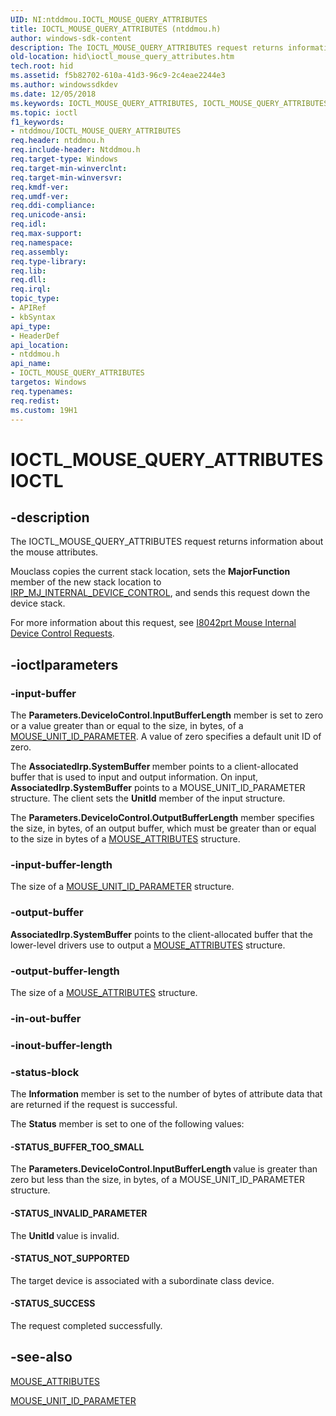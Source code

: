 ```yaml
---
UID: NI:ntddmou.IOCTL_MOUSE_QUERY_ATTRIBUTES
title: IOCTL_MOUSE_QUERY_ATTRIBUTES (ntddmou.h)
author: windows-sdk-content
description: The IOCTL_MOUSE_QUERY_ATTRIBUTES request returns information about the mouse attributes.
old-location: hid\ioctl_mouse_query_attributes.htm
tech.root: hid
ms.assetid: f5b82702-610a-41d3-96c9-2c4eae2244e3
ms.author: windowssdkdev
ms.date: 12/05/2018
ms.keywords: IOCTL_MOUSE_QUERY_ATTRIBUTES, IOCTL_MOUSE_QUERY_ATTRIBUTES control, IOCTL_MOUSE_QUERY_ATTRIBUTES control code [Human Input Devices], hid.ioctl_mouse_query_attributes, mref_078cb198-31ca-4b11-bc5b-33553bcb71a0.xml, ntddmou/IOCTL_MOUSE_QUERY_ATTRIBUTES
ms.topic: ioctl
f1_keywords:
- ntddmou/IOCTL_MOUSE_QUERY_ATTRIBUTES
req.header: ntddmou.h
req.include-header: Ntddmou.h
req.target-type: Windows
req.target-min-winverclnt: 
req.target-min-winversvr: 
req.kmdf-ver: 
req.umdf-ver: 
req.ddi-compliance: 
req.unicode-ansi: 
req.idl: 
req.max-support: 
req.namespace: 
req.assembly: 
req.type-library: 
req.lib: 
req.dll: 
req.irql: 
topic_type:
- APIRef
- kbSyntax
api_type:
- HeaderDef
api_location:
- ntddmou.h
api_name:
- IOCTL_MOUSE_QUERY_ATTRIBUTES
targetos: Windows
req.typenames: 
req.redist: 
ms.custom: 19H1
---
```


# IOCTL_MOUSE_QUERY_ATTRIBUTES IOCTL


## -description


The IOCTL_MOUSE_QUERY_ATTRIBUTES request returns information about the mouse attributes.

Mouclass copies the current stack location, sets the <b>MajorFunction</b> member of the new stack location to <a href="https://docs.microsoft.com/windows-hardware/drivers/kernel/irp-mj-internal-device-control">IRP_MJ_INTERNAL_DEVICE_CONTROL</a>, and sends this request down the device stack.

For more information about this request, see <a href="https://docs.microsoft.com/windows-hardware/drivers/ddi/content/index">I8042prt Mouse Internal Device Control Requests</a>.


## -ioctlparameters




### -input-buffer

The <b>Parameters.DeviceIoControl.InputBufferLength</b> member is set to zero or a value greater than or equal to the size, in bytes, of a <a href="https://docs.microsoft.com/windows/desktop/api/ntddmou/ns-ntddmou-mouse_unit_id_parameter">MOUSE_UNIT_ID_PARAMETER</a>. A value of zero specifies a default unit ID of zero.

The <b>AssociatedIrp.SystemBuffer </b>member points to a client-allocated buffer that is used to input and output information. On input, <b>AssociatedIrp.SystemBuffer</b> points to a MOUSE_UNIT_ID_PARAMETER structure. The client sets the <b>UnitId</b> member of the input structure.

The <b>Parameters.DeviceIoControl.OutputBufferLength</b> member specifies the size, in bytes, of an output buffer, which must be greater than or equal to the size in bytes of a <a href="https://docs.microsoft.com/windows/desktop/api/ntddmou/ns-ntddmou-mouse_attributes">MOUSE_ATTRIBUTES</a> structure.


### -input-buffer-length

The size of a <a href="https://docs.microsoft.com/windows/desktop/api/ntddmou/ns-ntddmou-mouse_unit_id_parameter">MOUSE_UNIT_ID_PARAMETER</a> structure.


### -output-buffer

<b>AssociatedIrp.SystemBuffer</b> points to the client-allocated buffer that the lower-level drivers use to output a <a href="https://docs.microsoft.com/windows/desktop/api/ntddmou/ns-ntddmou-mouse_attributes">MOUSE_ATTRIBUTES</a> structure.


### -output-buffer-length

The size of a <a href="https://docs.microsoft.com/windows/desktop/api/ntddmou/ns-ntddmou-mouse_attributes">MOUSE_ATTRIBUTES</a> structure.


### -in-out-buffer



<text></text>




### -inout-buffer-length



<text></text>




### -status-block

The <b>Information</b> member is set to the number of bytes of attribute data that are returned if the request is successful. 

The <b>Status</b> member is set to one of the following values:




#### -STATUS_BUFFER_TOO_SMALL

The <b>Parameters.DeviceIoControl.InputBufferLength </b>value is greater than zero but less than the size, in bytes, of a MOUSE_UNIT_ID_PARAMETER structure.


#### -STATUS_INVALID_PARAMETER

The <b>UnitId </b>value is invalid.


#### -STATUS_NOT_SUPPORTED

The target device is associated with a subordinate class device.


#### -STATUS_SUCCESS

The request completed successfully.


## -see-also




<a href="https://docs.microsoft.com/windows/desktop/api/ntddmou/ns-ntddmou-mouse_attributes">MOUSE_ATTRIBUTES</a>



<a href="https://docs.microsoft.com/windows/desktop/api/ntddmou/ns-ntddmou-mouse_unit_id_parameter">MOUSE_UNIT_ID_PARAMETER</a>
 

 

